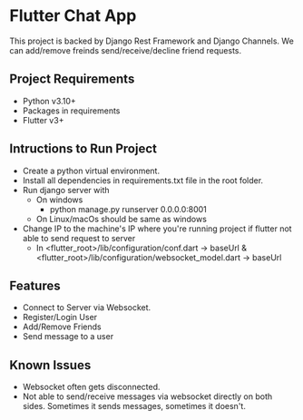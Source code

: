 # Flutter Chat App #
 
This project is backed by Django Rest Framework and Django Channels.
We can add/remove freinds send/receive/decline friend requests.

## Project Requirements ##
* Python v3.10+
* Packages in requirements
* Flutter v3+

## Intructions to Run Project ##
* Create a python virtual environment.
* Install all dependencies in requirements.txt file in the root folder.
* Run django server with 
    * On windows
        * python manage.py runserver 0.0.0.0:8001
    * On Linux/macOs should be same as windows
* Change IP to the machine's IP where you're running project if flutter not able to send request to server
    * In <flutter_root>/lib/configuration/conf.dart -> baseUrl 
    & <flutter_root>/lib/configuration/websocket_model.dart -> baseUrl 
## Features ##
* Connect to Server via Websocket.
* Register/Login User
* Add/Remove Friends
* Send message to a user

## Known Issues ##
* Websocket often gets disconnected.
* Not able to send/receive messages via websocket directly on both sides. Sometimes it sends messages, sometimes it doesn't.
